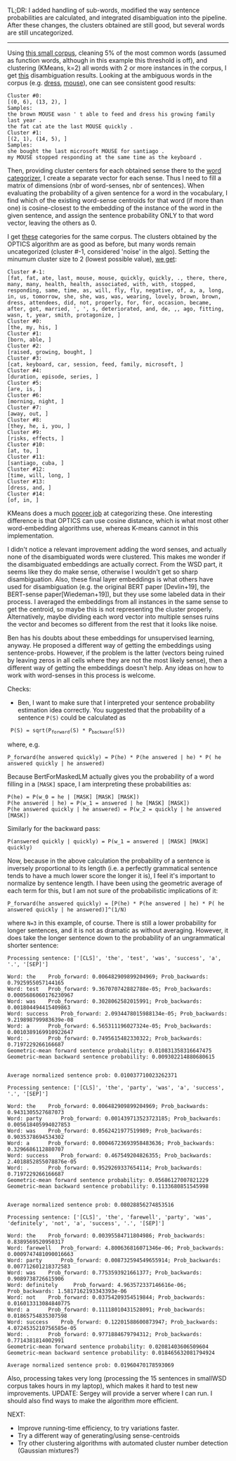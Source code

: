 TL;DR: 
I added handling of sub-words, modified the way sentence probabilities
are calculated, and integrated disambiguation into the pipeline.
After these changes, the clusters obtained are still good, but several
words are still uncategorized.
**********
Using [this small corpus](../vocabularies/smallWSD_corpus.vocab), cleaning 5%
of the most common words (assumed as function words, although in this
example this threshold is off), and clustering (KMeans, k=2)
all words with 2 or more instances in the corpus, 
I get [this](../tests/smallWSD_KMeans_k2) disambiguation results.
Looking at the ambiguous words in the corpus (e.g. [dress](../tests/smallWSD_KMeans_k2/dress.disamb),
[mouse](../tests/smallWSD_KMeans_k2/mouse.disamb)),
one can see
consistent good results:
```
Cluster #0:
[(0, 6), (13, 2), ]
Samples:
the brown MOUSE wasn ' t able to feed and dress his growing family last year .
the fat cat ate the last MOUSE quickly .
Cluster #1:
[(2, 1), (14, 5), ]
Samples:
she bought the last microsoft MOUSE for santiago .
my MOUSE stopped responding at the same time as the keyboard .
```
Then, providing cluster centers for each obtained sense there to the
[word categorizer](../src/word_categorizer.py), I create a separate
vector for each sense.
Thus I need to fill a matrix of dimensions (nbr of word-senses, 
nbr of sentences).
When evaluating the probability of a given sentence for a word in 
the vocabulary,
I find which of the existing word-sense centroids for that word
(if more than one) is cosine-closest 
to the embedding of the instance of the word in the given sentence,
and assign the sentence probability ONLY to that word vector, leaving
the others as 0.

I get [these](../tests/smallWSD_cat)
categories for the same corpus.
The clusters obtained by the OPTICS algorithm are as good as before, 
but many
words remain uncategorized (cluster #-1, considered 'noise' in the algo).
Setting the minumum cluster size to 2 (lowest possible value), 
[we get](../tests/smallWSD_cat/OPTICS_min_samples_2.wordcat):
```
Cluster #-1:
[fat, fat, ate, last, mouse, mouse, quickly, quickly, ., there, there, many, many, health, health, associated, with, with, stopped, responding, same, time, as, will, fly, fly, negative, of, a, a, long, in, us, tomorrow, she, she, was, was, wearing, lovely, brown, brown, dress, attendees, did, not, properly, for, for, occasion, became, after, got, married, ', ', s, deteriorated, and, de, ,, ago, fitting, wasn, t, year, smith, protagonize, ]
Cluster #0:
[the, my, his, ]
Cluster #1:
[born, able, ]
Cluster #2:
[raised, growing, bought, ]
Cluster #3:
[cat, keyboard, car, session, feed, family, microsoft, ]
Cluster #4:
[duration, episode, series, ]
Cluster #5:
[are, is, ]
Cluster #6:
[morning, night, ]
Cluster #7:
[away, out, ]
Cluster #8:
[they, he, i, you, ]
Cluster #9:
[risks, effects, ]
Cluster #10:
[at, to, ]
Cluster #11:
[santiago, cuba, ]
Cluster #12:
[time, will, long, ]
Cluster #13:
[dress, and, ]
Cluster #14:
[of, in, ]
```
KMeans does a much [poorer job](../tests/smallWSD_cat/KMeans_k_10.wordcat) 
at categorizing these.
One interesting difference is that OPTICS can use cosine distance, which is
what most other word-embedding algorithms use, whereas K-means cannot in
this implementation.

I didn't notice a relevant improvement adding the word senses, 
and actually none of the disambiguated words were clustered.
This makes me wonder if the disambiguated embeddings are actually correct.
From the WSD part, it seems like they do make sense, otherwise I wouldn't
get so sharp disambiguation. Also, these final layer embeddings is
what others have used for disambiguation (e.g. 
the original BERT paper [Devlin+19], the BERT-sense paper[Wiedeman+19]),
but they use some labeled data in their process.
I averaged the embeddings from all instances in the same sense to get the
centroid, so maybe this is not representing the cluster properly.
Alternatively, maybe dividing each word vector into multiple senses ruins
the vector and becomes so different from the rest that it looks like noise.

Ben has his doubts about these embeddings for unsupervised learning, anyway.
He proposed a different way of getting the embeddings using sentence-probs.
However, if the problem is the latter (vectors being ruined by leaving 
zeros in all cells where they are not the most likely sense), then
a different way of getting the embeddings doesn't help.
Any ideas on how to work with word-senses in this process is welcome.


Checks:
- Ben, I want to make sure that I interpreted your sentence probability estimation
idea correctly.
You suggested that the probability of a sentence `P(S)` could be calculated as

<code> P(S) = sqrt(P<sub>forward</sub>(S) * P<sub>backward</sub>(S)) </code>

where, e.g.

```
P_forward(he answered quickly) = P(he) * P(he answered | he) * P( he answered quickly | he answered)
```
Because BertForMaskedLM actually gives you the probability of a word
filling in a `[MASK]` space, I am interpreting these probabilities as:
```
P(he) = P(w_0 = he | [MASK] [MASK] [MASK])
P(he answered | he) = P(w_1 = answered | he [MASK] [MASK])
P(he answered quickly | he answered) = P(w_2 = quickly | he answered [MASK])
```
Similarly for the backward pass:
```
P(answered quickly | quickly) = P(w_1 = answered | [MASK] [MASK] quickly)
```

Now, because in the above calculation the probability of a sentence is 
inversely 
proportional to its
length (i.e. a perfectly grammatical sentence tends to have a much 
lower score 
the longer it is), I feel it's important to normalize by sentence length.
I have been using the geometric average of each term for this, but I am
not sure of the probabilistic implications of it:
```
P_forward(he answered quickly) = [P(he) * P(he answered | he) * P( he answered quickly | he answered)]^(1/N)
```
where `N=3` in this example, of course.
There is still a lower probability for longer sentences, and it is not as
dramatic as without averaging.
However, it does take the longer sentence down to the probability
of an ungrammatical shorter sentence:
```
Processing sentence: ['[CLS]', 'the', 'test', 'was', 'success', 'a', '.', '[SEP]']

Word: the 	 Prob_forward: 0.006482909899204969; Prob_backwards: 0.7925955057144165
Word: test 	 Prob_forward: 9.367070742882788e-05; Prob_backwards: 0.0005686060176230967
Word: was 	 Prob_forward: 0.3028062582015991; Prob_backwards: 0.001804494415409863
Word: success 	 Prob_forward: 2.0934478015988134e-05; Prob_backwards: 9.219898799983639e-08
Word: a 	 Prob_forward: 6.565311196027324e-05; Prob_backwards: 0.0010389169910922647
Word: . 	 Prob_forward: 0.7495615482330322; Prob_backwards: 0.7197229266166687
Geometric-mean forward sentence probability: 0.010831358316647475
Geometric-mean backward sentence probability: 0.009302214880680615


Average normalized sentence prob: 0.010037710023262371

Processing sentence: ['[CLS]', 'the', 'party', 'was', 'a', 'success', '.', '[SEP]']

Word: the 	 Prob_forward: 0.006482909899204969; Prob_backwards: 0.9431305527687073
Word: party 	 Prob_forward: 0.001439713523723185; Prob_backwards: 0.005618405994027853
Word: was 	 Prob_forward: 0.0562421977519989; Prob_backwards: 0.9035378694534302
Word: a 	 Prob_forward: 0.00046723693958483636; Prob_backwards: 0.3296686112880707
Word: success 	 Prob_forward: 0.467549204826355; Prob_backwards: 2.4018852855078876e-05
Word: . 	 Prob_forward: 0.9529269337654114; Prob_backwards: 0.7197229266166687
Geometric-mean forward sentence probability: 0.05686127007821229
Geometric-mean backward sentence probability: 0.1133680851545998


Average normalized sentence prob: 0.08028856274853516

Processing sentence: ['[CLS]', 'the', 'farewell', 'party', 'was', 'definitely', 'not', 'a', 'success', '.', '[SEP]']

Word: the 	 Prob_forward: 0.00395584711804986; Prob_backwards: 0.8389569520950317
Word: farewell 	 Prob_forward: 4.800636816071346e-06; Prob_backwards: 0.0009747481090016663
Word: party 	 Prob_forward: 0.008732594549655914; Prob_backwards: 0.007712601218372583
Word: was 	 Prob_forward: 0.7753593921661377; Prob_backwards: 0.9089738726615906
Word: definitely 	 Prob_forward: 4.963572337146616e-06; Prob_backwards: 1.5817162193343393e-06
Word: not 	 Prob_forward: 0.03754209354519844; Prob_backwards: 0.016013313084840775
Word: a 	 Prob_forward: 0.11118010431528091; Prob_backwards: 0.01865754835307598
Word: success 	 Prob_forward: 0.12201588600873947; Prob_backwards: 4.0724535210756585e-05
Word: . 	 Prob_forward: 0.9771884679794312; Prob_backwards: 0.7714381814002991
Geometric-mean forward sentence probability: 0.02081403606509604
Geometric-mean backward sentence probability: 0.018465632081794924

Average normalized sentence prob: 0.01960470178593069
```

Also, processing takes very long (processing the 15 sentences in
 smallWSD corpus takes hours in my laptop), 
 which makes it hard to test new improvements.
 UPDATE: Sergey will provide a server where I can run.
 I should also find ways to make the algorithm more efficient.

NEXT:
- Improve running-time efficiency, to try variations faster.
- Try a different way of generating/using sense-centroids
- Try other clustering algorithms with automated cluster number 
detection (Gaussian mixtures?)
